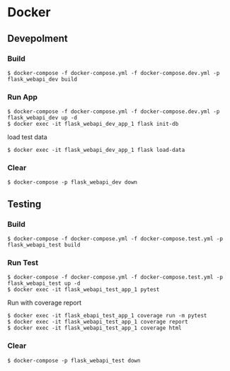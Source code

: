 # Docker

## Devepolment

### Build

```
$ docker-compose -f docker-compose.yml -f docker-compose.dev.yml -p flask_webapi_dev build
```

### Run App

```
$ docker-compose -f docker-compose.yml -f docker-compose.dev.yml -p flask_webapi_dev up -d
$ docker exec -it flask_webapi_dev_app_1 flask init-db
```

load test data

```
$ docker exec -it flask_webapi_dev_app_1 flask load-data
```

### Clear

```
$ docker-compose -p flask_webapi_dev down
```

## Testing

### Build

```
$ docker-compose -f docker-compose.yml -f docker-compose.test.yml -p flask_webapi_test build
```

### Run Test

```
$ docker-compose -f docker-compose.yml -f docker-compose.test.yml -p flask_webapi_test up -d
$ docker exec -it flask_webapi_test_app_1 pytest
```

Run with coverage report

```
$ docker exec -it flask_ebapi_test_app_1 coverage run -m pytest
$ docker exec -it flask_webapi_test_app_1 coverage report
$ docker exec -it flask_webapi_test_app_1 coverage html
```

### Clear

```
$ docker-compose -p flask_webapi_test down
```
